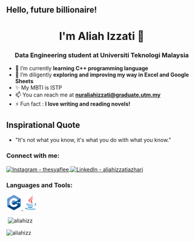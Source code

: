## Hello, future billionaire!

<h1 align="center"> I'm Aliah Izzati 🌱 </h1>
<h3 align="center">Data Engineering student at Universiti Teknologi Malaysia</h3>


- 🔭 I’m currently **learning C++ programming language**
- 🤔 I’m diligently **exploring and improving my way in Excel and Google Sheets**
- ✨ My MBTI is ISTP 
- 📫 You can reach me at **nuraliahizzati@graduate.utm.my**
- ⚡ Fun fact : **I love writing and reading novels!**

## Inspirational Quote
- "It's not what you know, it's what you do with what you know."

<h3 align="left">Connect with me:</h3>
<p align="left">
    <!-- Instagram -->
    <a href="https://instagram.com/thesyaflee" target="_blank" rel="noopener noreferrer">
        <img align="center" src="https://raw.githubusercontent.com/rahuldkjain/github-profile-readme-generator/master/src/images/icons/Social/instagram.svg" alt="Instagram - thesyaflee" height="30" width="40" />
    </a>
    <!-- LinkedIn -->
    <a href="https://linkedin.com/in/thesyaflee" target="_blank" rel="noopener noreferrer">
        <img align="center" src="https://raw.githubusercontent.com/rahuldkjain/github-profile-readme-generator/master/src/images/icons/Social/linkedin.svg" alt="LinkedIn - aliahizzatiazhari" height="30" width="40" />
    </a>
</p>


<h3 align="left">Languages and Tools:</h3>
<p align="left"> <a href="https://www.w3schools.com/cpp/" target="_blank" rel="noreferrer"> <img src="https://raw.githubusercontent.com/devicons/devicon/master/icons/cplusplus/cplusplus-original.svg" alt="cplusplus" width="40" height="40"/> </a> <a href="https://www.java.com" target="_blank" rel="noreferrer"> <img src="https://raw.githubusercontent.com/devicons/devicon/master/icons/java/java-original.svg" alt="java" width="40" height="40"/> </a> </p>

<p>&nbsp;<img align="center" src="https://github-readme-stats.vercel.app/api?username=aliahizz&show_icons=true&locale=en" alt="aliahizz" /></p>

<p><img align="center" src="https://github-readme-streak-stats.herokuapp.com/?user=aliahizz&" alt="aliahizz" /></p>


<!--
**aliahizz/aliahizz** is a ✨ _special_ ✨ repository because its `README.md` (this file) appears on your GitHub profile.

Here are some ideas to get you started:

- 🔭 I’m currently working on ...
- 🌱 I’m currently learning C++
- 👯 I’m looking to collaborate on ...
- 🤔 I’m looking for help with ...
- 💬 Ask me about ...
- 📫 How to reach me: ...
- 😄 Pronouns: ...
- ⚡ Fun fact: ...

